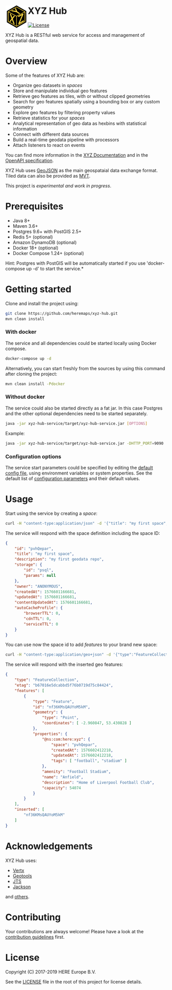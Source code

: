 # <img align="left" src="xyz.svg" width="70" height="70"/> XYZ Hub

[![License](https://img.shields.io/badge/License-Apache%202.0-blue.svg)](https://opensource.org/licenses/Apache-2.0)

XYZ Hub is a RESTful web service for access and management of geospatial data. 

# Overview
Some of the features of XYZ Hub are:
* Organize geo datasets in _spaces_
* Store and manipulate individual geo features
* Retrieve geo features as tiles, with or without clipped geometries
* Search for geo features spatially using a bounding box or any custom geometry
* Explore geo features by filtering property values
* Retrieve statistics for your _spaces_
* Analytical representation of geo data as hexbins with statistical information
* Connect with different data sources
* Build a real-time geodata pipeline with processors
* Attach listeners to react on events

You can find more information in the [XYZ Documentation](https://www.here.xyz/api) and in the [OpenAPI specification](https://xyz.api.here.com/hub/static/redoc/index.html).

XYZ Hub uses [GeoJSON](https://tools.ietf.org/html/rfc79460) as the main geospataial data exchange format. Tiled data can also be provided as [MVT](https://github.com/mapbox/vector-tile-spec/blob/master/2.1/README.md). 

This project is _experimental and work in progress_.

# Prerequisites

 * Java 8+
 * Maven 3.6+
 * Postgres 9.6+ with PostGIS 2.5+
 * Redis 5+ (optional)
 * Amazon DynamoDB (optional)
 * Docker 18+ (optional)
 * Docker Compose 1.24+  (optional)

Hint: Postgres with PostGIS will be automatically started if you use 'docker-compose up -d' to start the service.*

# Getting started
Clone and install the project using:

```bash
git clone https://github.com/heremaps/xyz-hub.git
mvn clean install
```

### With docker

The service and all dependencies could be started locally using Docker compose.
```bash
docker-compose up -d
```

Alternatively, you can start freshly from the sources by using this command after cloning the project:
```bash
mvn clean install -Pdocker
```

### Without docker

The service could also be started directly as a fat jar. In this case Postgres and the other optional dependencies need to be started separately.

```bash
java -jar xyz-hub-service/target/xyz-hub-service.jar [OPTIONS]
```

Example:

```bash
java -jar xyz-hub-service/target/xyz-hub-service.jar -DHTTP_PORT=9090
```

### Configuration options
The service start parameters could be specified by editing the [default config file](./xyz-hub-service/src/main/resources/config.json), using environment variables or system properties. See the default list of  [configuration parameters](https://github.com/heremaps/xyz-hub/wiki/Configuration-parameters) and their default values.

# Usage

Start using the service by creating a _space_:

```bash
curl -H "content-type:application/json" -d '{"title": "my first space", "description": "my first geodata repo"}' http://localhost:8080/hub/spaces
```

The service will respond with the space definition including the space ID:

```json
{
    "id": "pvhQepar",
    "title": "my first space",
    "description": "my first geodata repo",
    "storage": {
        "id": "psql",
        "params": null
    },
    "owner": "ANONYMOUS",
    "createdAt": 1576601166681,
    "updatedAt": 1576601166681,
    "contentUpdatedAt": 1576601166681,
    "autoCacheProfile": {
        "browserTTL": 0,
        "cdnTTL": 0,
        "serviceTTL": 0
    }
}
```

You can use now the space id to add _features_ to your brand new space:
```bash
curl -H "content-type:application/geo+json" -d '{"type":"FeatureCollection","features":[{"type":"Feature","geometry":{"type":"Point","coordinates":[-2.960847,53.430828]},"properties":{"name":"Anfield","@ns:com:here:xyz":{"tags":["football","stadium"]},"amenity":"Football Stadium","capacity":54074,"description":"Home of Liverpool Football Club"}}]}' http://localhost:8080/hub/spaces/pvhQepar/features
```

The service will respond with the inserted geo features:
```json
{
    "type": "FeatureCollection",
    "etag": "b67016e5dcabbd5f76b0719d75c84424",
    "features": [
        {
            "type": "Feature",
            "id": "nf36KMsQAUYoM5kM",
            "geometry": {
                "type": "Point",
                "coordinates": [ -2.960847, 53.430828 ]
            },
            "properties": {
                "@ns:com:here:xyz": {
                    "space": "pvhQepar",
                    "createdAt": 1576602412218,
                    "updatedAt": 1576602412218,
                    "tags": [ "football", "stadium" ]
                },
                "amenity": "Football Stadium",
                "name": "Anfield",
                "description": "Home of Liverpool Football Club",
                "capacity": 54074
            }
        }
    ],
    "inserted": [
        "nf36KMsQAUYoM5kM"
    ]
}
```

# Acknowledgements

XYZ Hub uses:

* [Vertx](http://vertx.io/)
* [Geotools](https://github.com/geotools/geotools)
* [JTS](https://github.com/locationtech/jts)
* [Jackson](https://github.com/FasterXML/jackson)

and [others](./pom.xml#L177-L479).

# Contributing

Your contributions are always welcome! Please have a look at the [contribution guidelines](CONTRIBUTING.md) first.

# License


Copyright (C) 2017-2019 HERE Europe B.V.

See the [LICENSE](./LICENSE) file in the root of this project for license details.
